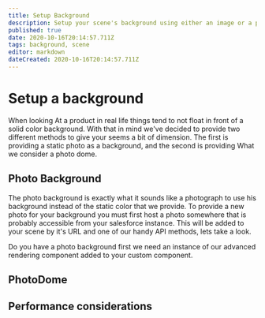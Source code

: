 ```yaml
---
title: Setup Background
description: Setup your scene's background using either an image or a photodome
published: true
date: 2020-10-16T20:14:57.711Z
tags: background, scene
editor: markdown
dateCreated: 2020-10-16T20:14:57.711Z
---
```


# Setup a background
When looking At a product in real life things tend to not float in front of a solid color background. With that in mind we've decided to provide two different methods to give your seems a bit of dimension. The first is providing a static photo as a background, and the second is providing What we consider a photo dome.

## Photo Background
The photo background is exactly what it sounds like a photograph to use his background instead of the static color that we provide. To provide a new photo for your background you must first host a photo somewhere that is probably accessible from your salesforce instance. This will be added to your scene by it's URL and one of our handy API methods, lets take a look.

Do you have a photo background first we need an instance of our advanced rendering component added to your custom component.
## PhotoDome

## Performance considerations